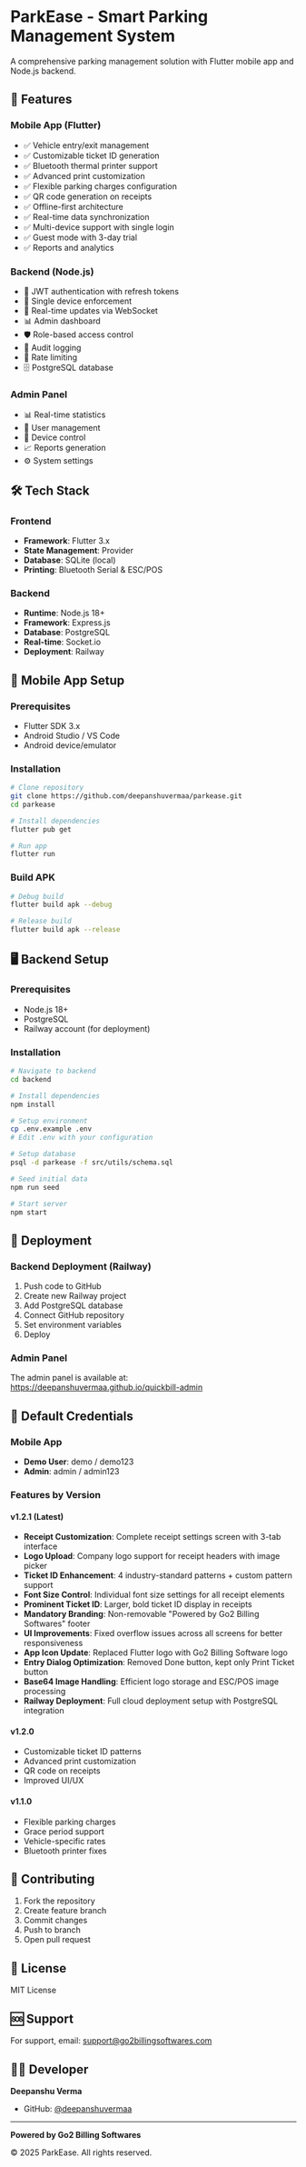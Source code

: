 # ParkEase - Smart Parking Management System

A comprehensive parking management solution with Flutter mobile app and Node.js backend.

## 🚀 Features

### Mobile App (Flutter)
- ✅ Vehicle entry/exit management
- ✅ Customizable ticket ID generation
- ✅ Bluetooth thermal printer support
- ✅ Advanced print customization
- ✅ Flexible parking charges configuration
- ✅ QR code generation on receipts
- ✅ Offline-first architecture
- ✅ Real-time data synchronization
- ✅ Multi-device support with single login
- ✅ Guest mode with 3-day trial
- ✅ Reports and analytics

### Backend (Node.js)
- 🔐 JWT authentication with refresh tokens
- 📱 Single device enforcement
- 🔄 Real-time updates via WebSocket
- 📊 Admin dashboard
- 🛡️ Role-based access control
- 📝 Audit logging
- 🚦 Rate limiting
- 🗄️ PostgreSQL database

### Admin Panel
- 📊 Real-time statistics
- 👥 User management
- 📱 Device control
- 📈 Reports generation
- ⚙️ System settings

## 🛠️ Tech Stack

### Frontend
- **Framework**: Flutter 3.x
- **State Management**: Provider
- **Database**: SQLite (local)
- **Printing**: Bluetooth Serial & ESC/POS

### Backend
- **Runtime**: Node.js 18+
- **Framework**: Express.js
- **Database**: PostgreSQL
- **Real-time**: Socket.io
- **Deployment**: Railway

## 📱 Mobile App Setup

### Prerequisites
- Flutter SDK 3.x
- Android Studio / VS Code
- Android device/emulator

### Installation

```bash
# Clone repository
git clone https://github.com/deepanshuvermaa/parkease.git
cd parkease

# Install dependencies
flutter pub get

# Run app
flutter run
```

### Build APK

```bash
# Debug build
flutter build apk --debug

# Release build
flutter build apk --release
```

## 🖥️ Backend Setup

### Prerequisites
- Node.js 18+
- PostgreSQL
- Railway account (for deployment)

### Installation

```bash
# Navigate to backend
cd backend

# Install dependencies
npm install

# Setup environment
cp .env.example .env
# Edit .env with your configuration

# Setup database
psql -d parkease -f src/utils/schema.sql

# Seed initial data
npm run seed

# Start server
npm start
```

## 🚀 Deployment

### Backend Deployment (Railway)

1. Push code to GitHub
2. Create new Railway project
3. Add PostgreSQL database
4. Connect GitHub repository
5. Set environment variables
6. Deploy

### Admin Panel

The admin panel is available at: https://deepanshuvermaa.github.io/quickbill-admin

## 📝 Default Credentials

### Mobile App
- **Demo User**: demo / demo123
- **Admin**: admin / admin123

### Features by Version

#### v1.2.1 (Latest)
- **Receipt Customization**: Complete receipt settings screen with 3-tab interface
- **Logo Upload**: Company logo support for receipt headers with image picker
- **Ticket ID Enhancement**: 4 industry-standard patterns + custom pattern support
- **Font Size Control**: Individual font size settings for all receipt elements
- **Prominent Ticket ID**: Larger, bold ticket ID display in receipts
- **Mandatory Branding**: Non-removable "Powered by Go2 Billing Softwares" footer
- **UI Improvements**: Fixed overflow issues across all screens for better responsiveness
- **App Icon Update**: Replaced Flutter logo with Go2 Billing Software logo
- **Entry Dialog Optimization**: Removed Done button, kept only Print Ticket button
- **Base64 Image Handling**: Efficient logo storage and ESC/POS image processing
- **Railway Deployment**: Full cloud deployment setup with PostgreSQL integration

#### v1.2.0
- Customizable ticket ID patterns
- Advanced print customization
- QR code on receipts
- Improved UI/UX

#### v1.1.0
- Flexible parking charges
- Grace period support
- Vehicle-specific rates
- Bluetooth printer fixes

## 🤝 Contributing

1. Fork the repository
2. Create feature branch
3. Commit changes
4. Push to branch
5. Open pull request

## 📄 License

MIT License

## 🆘 Support

For support, email: support@go2billingsoftwares.com

## 👨‍💻 Developer

**Deepanshu Verma**
- GitHub: [@deepanshuvermaa](https://github.com/deepanshuvermaa)

---

**Powered by Go2 Billing Softwares**

© 2025 ParkEase. All rights reserved.
